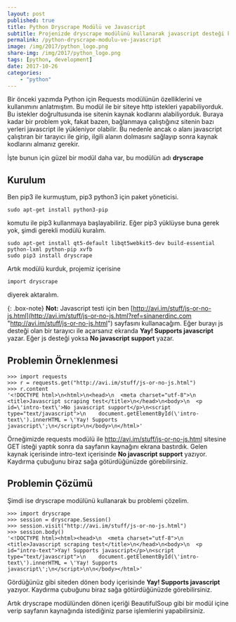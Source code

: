 ```yaml
---
layout: post
published: true
title: Python Dryscrape Modülü ve Javascript
subtitle: Projenizde dryscrape modülünü kullanarak javascript desteği kazandırabilirsiniz.
permalink: /python-dryscrape-modulu-ve-javascript
image: /img/2017/python_logo.png
share-img: /img/2017/python_logo.png
tags: [python, development]
date: 2017-10-26
categories:
    - "python"
---
```

Bir önceki yazımda Python için Requests modülünün özelliklerini ve kullanımını anlatmıştım. Bu modül ile bir siteye http istekleri yapabiliyorduk. Bu istekler doğrultusunda ise sitenin kaynak kodlarını alabiliyorduk. Buraya kadar bir problem yok, fakat bazen, bağlanmaya çalıştığınız sitenin bazı yerleri javascript ile yükleniyor olabilir. Bu nedenle ancak o alanı javascript çalıştıran bir tarayıcı ile girip, ilgili alanın dolmasını sağlayıp sonra kaynak kodlarını almanız gerekir.

İşte bunun için güzel bir modül daha var, bu modülün adı **dryscrape**

## Kurulum
Ben pip3 ile kurmuştum, pip3 python3 için paket yöneticisi.

```
sudo apt-get install python3-pip
```

komutu ile pip3 kullanmaya başlayabiliriz. Eğer pip3 yüklüyse buna gerek yok, şimdi gerekli modülü kuralım.

```
sudo apt-get install qt5-default libqt5webkit5-dev build-essential python-lxml python-pip xvfb
sudo pip3 install dryscrape
```
Artık modülü kurduk, projemiz içerisine

```
import dryscrape
```

diyerek aktaralım.

{: .box-note}
**Not:** Javascript testi için ben [http://avi.im/stuff/js-or-no-js.html](http://avi.im/stuff/js-or-no-js.html?ref=sinanerdinc.com "http://avi.im/stuff/js-or-no-js.html") sayfasını kullanacağım. Eğer burayı js desteği olan bir tarayıcı ile açarsanız ekranda **Yay! Supports javascript** yazar. Eğer js desteği yoksa **No javascript support** yazar.

## Problemin Örneklenmesi
```
>>> import requests
>>> r = requests.get("http://avi.im/stuff/js-or-no-js.html")
>>> r.content
'<!DOCTYPE html>\n<html>\n<head>\n  <meta charset="utf-8">\n  <title>Javascript scraping test</title>\n</head>\n<body>\n  <p id=\'intro-text\'>No javascript support</p>\n<script type="text/javascript">\n    document.getElementById(\'intro-text\').innerHTML = \'Yay! Supports javascript\';\n</script>\n</body>\n</html>'
```
Örneğimizde requests modülü ile http://avi.im/stuff/js-or-no-js.html sitesine GET isteği yaptık sonra da sayfanın kaynağını ekrana bastırdık. Gelen kaynak içerisinde intro-text içerisinde **No javascript support** yazıyor. Kaydırma çubuğunu biraz sağa götürdüğünüzde görebilirsiniz.

## Problemin Çözümü
Şimdi ise dryscrape modülünü kullanarak bu problemi çözelim.

```
>>> import dryscrape
>>> session = dryscrape.Session()
>>> session.visit("http://avi.im/stuff/js-or-no-js.html")
>>> session.body()
'<!DOCTYPE html><html><head>\n  <meta charset="utf-8">\n  <title>Javascript scraping test</title>\n</head>\n<body>\n  <p id="intro-text">Yay! Supports javascript</p>\n<script type="text/javascript">\n    document.getElementById(\'intro-text\').innerHTML = \'Yay! Supports javascript\';\n</script>\n\n</body></html>'
```
Gördüğünüz gibi siteden dönen body içerisinde **Yay! Supports javascript** yazıyor. Kaydırma çubuğunu biraz sağa götürdüğünüzde görebilirsiniz.

Artık dryscrape modülünden dönen içeriği BeautifulSoup gibi bir modül içine verip sayfanın kaynağında istediğiniz parse işlemlerini yapabilirsiniz.
